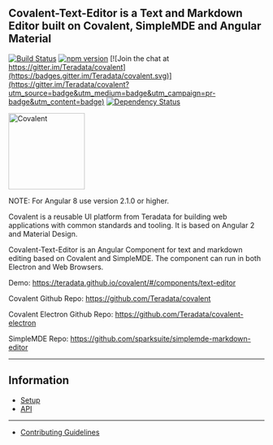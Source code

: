 ## Covalent-Text-Editor is a Text and Markdown Editor built on Covalent, SimpleMDE and Angular Material

[![Build Status](https://travis-ci.org/Teradata/covalent.svg?branch=develop)](https://travis-ci.org/Teradata/covalent-text-editor)
[![npm version](https://badge.fury.io/js/%40covalent%2Ftext-editor.svg)](https://badge.fury.io/js/%40covalent%2Ftext-editor)
[![Join the chat at https://gitter.im/Teradata/covalent](https://badges.gitter.im/Teradata/covalent.svg)](https://gitter.im/Teradata/covalent?utm_source=badge&utm_medium=badge&utm_campaign=pr-badge&utm_content=badge)
[![Dependency Status](https://dependencyci.com/github/Teradata/covalent/badge)](https://dependencyci.com/github/Teradata/covalent-text-editor)

<img alt="Covalent" src="https://gitcdn.link/repo/Teradata/covalent/develop/src/assets/icons/covalent.svg" width="150">

NOTE: For Angular 8 use version 2.1.0 or higher.

Covalent is a reusable UI platform from Teradata for building web applications with common standards and tooling. It is based on Angular 2 and Material Design.

Covalent-Text-Editor is an Angular Component for text and markdown editing based on Covalent and SimpleMDE. The component can run in both Electron and Web Browsers.

Demo: https://teradata.github.io/covalent/#/components/text-editor

Covalent Github Repo: https://github.com/Teradata/covalent

Covalent Electron Github Repo: https://github.com/Teradata/covalent-electron

SimpleMDE Repo: https://github.com/sparksuite/simplemde-markdown-editor

---

## Information

* [Setup](docs/SETUP.md)
* [API](docs/API.md)

---

* [Contributing Guidelines](docs/CONTRIBUTING.md)
